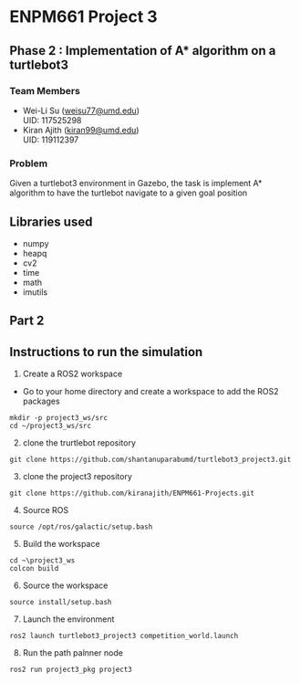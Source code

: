 # ENPM661 Project 3 
## Phase 2 : Implementation of A* algorithm on a turtlebot3 

### Team Members
* Wei-Li Su (weisu77@umd.edu)\
UID: 117525298
* Kiran Ajith (kiran99@umd.edu)\
UID: 119112397 

### Problem 
Given a turtlebot3 environment in Gazebo, the task is implement A* algorithm to have the turtlebot navigate to a given goal position


## Libraries used  
* numpy
* heapq
* cv2
* time
* math 
* imutils 

## Part 2
## Instructions to run the simulation 
1. Create a ROS2 workspace
* Go to your home directory and create a workspace to add the ROS2 packages
```
mkdir -p project3_ws/src
cd ~/project3_ws/src
```

2. clone the  trurtlebot repository 
```
git clone https://github.com/shantanuparabumd/turtlebot3_project3.git
```
3. clone the project3 repository 
```
git clone https://github.com/kiranajith/ENPM661-Projects.git
```
4. Source ROS 
```
source /opt/ros/galactic/setup.bash
```
5. Build the workspace 
```
cd ~\project3_ws
colcon build 
```
6. Source the workspace
``` 
source install/setup.bash
```
7. Launch the environment 
```
ros2 launch turtlebot3_project3 competition_world.launch
```
8. Run the path palnner node 
```
ros2 run project3_pkg project3
```
